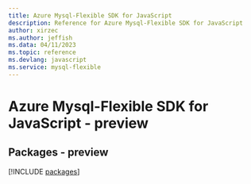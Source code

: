 ```yaml
---
title: Azure Mysql-Flexible SDK for JavaScript
description: Reference for Azure Mysql-Flexible SDK for JavaScript
author: xirzec
ms.author: jeffish
ms.data: 04/11/2023
ms.topic: reference
ms.devlang: javascript
ms.service: mysql-flexible
---
```

# Azure Mysql-Flexible SDK for JavaScript - preview
## Packages - preview
[!INCLUDE [packages](mysql-flexible-index.md)]
